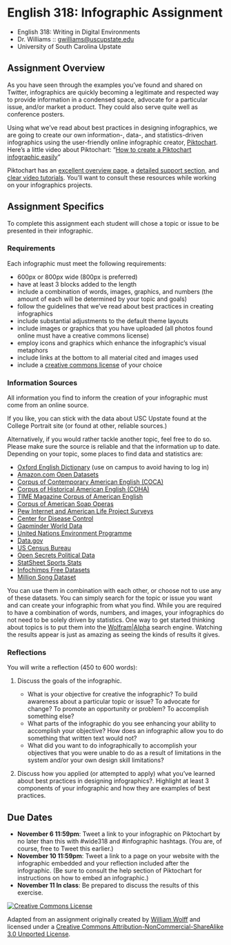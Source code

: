 # English 318: Infographic Assignment

* English 318: Writing in Digital Environments
* Dr. Williams :: gwilliams@uscupstate.edu
* University of South Carolina Upstate

## Assignment Overview

As you have seen through the examples you’ve found and shared on Twitter, infographics are quickly becoming a legitimate and respected way to provide information in a condensed space, advocate for a particular issue, and/or market a product. They could also serve quite well as conference posters.

Using what we’ve read about best practices in designing infographics, we are going to create our own information-, data-, and statistics-driven infographics using the user-friendly online infographic creator, [Piktochart](http://piktochart.com "piktochart"). Here’s a little video about Piktochart: “[How to create a Piktochart infographic easily](https://www.youtube.com/watch?v=SzI9RzvnwZA)”

Piktochart has an [excellent overview page](http://piktochart.com/product-features/ "piktochart overview"), a [detailed support section](http://support.piktochart.com/hc/en-us), and [clear video tutorials](https://www.youtube.com/playlist?list=PLFu_9xKHBzHQxVMdY8cOPi0OhKG0YhoLo "Piktochart video tutorials"). You’ll want to consult these resources while working on your infographics projects.

## Assignment Specifics

To complete this assignment each student will chose a topic or issue to be presented in their infographic.

### Requirements

Each infographic must meet the following requirements:

-   600px or 800px wide (800px is preferred)
-   have at least 3 blocks added to the length
-   include a combination of words, images, graphics, and numbers (the amount of each will be determined by your topic and goals)
-   follow the guidelines that we’ve read about best practices in creating infographics
-   include substantial adjustments to the default theme layouts
-   include images or graphics that you have uploaded (all photos found online must have a creative commons license)
-   employ icons and graphics which enhance the infographic’s visual metaphors
-   include links at the bottom to all material cited and images used
-   include a [creative commons license](http://www.creativecommons.org "Creative Commons License") of your choice

### Information Sources

All information you find to inform the creation of your infographic must come from an online source.

If you like, you can stick with the data about USC Upstate found at the College Portrait site (or found at other, reliable sources.)

Alternatively, if you would rather tackle another topic, feel free to do so. Please make sure the source is reliable and that the information up to date. Depending on your topic, some places to find data and statistics are:

-   [Oxford English Dictionary](http://www.oed.com "Oxford English Dictionary") (use on campus to avoid having to log in)
-   [Amazon.com Open Datasets](http://aws.amazon.com/datasets "Amazon.com")
-   [Corpus of Contemporary American English (COCA)](http://corpus.byu.edu/coca/)
-   [Corpus of Historical American English (COHA)](http://corpus.byu.edu/coha/)
-   [TIME Magazine Corpus of American English](http://corpus.byu.edu/time/)
-   [Corpus of American Soap Operas](http://corpus2.byu.edu/soap/)
-   [Pew Internet and American Life Project Surveys](http://www.pewinternet.org/Data-Tools/Get-The-Latest-Statistics.aspx "Pew Internet and American Life")
-   [Center for Disease Control](ftp://ftp.cdc.gov/pub/Health_Statistics/NCHS/Datasets/ "CDC")
-   [Gapminder World Data](http://www.gapminder.org/data/ "Gapminder")
-   [United Nations Environment Programme](http://geodata.grid.unep.ch/ "United Nations Environment Programme")
-   [Data.gov](https://explore.data.gov/catalog/raw/ "Data.gov")
-   [US Census Bureau](http://www.census.gov/# "US Census Bureau")
-   [Open Secrets Political Data](http://www.opensecrets.org/resources/create/data.php "Open Secrets")
-   [StatSheet Sports Stats](http://statsheet.com/ "Statsheet")
-   [Infochimps Free Datasets](http://www.infochimps.com/search?view=list&price_category=free&has_categories=&dataset_type=&order=balanced&tags=&query= "Infochimps Free data")
-   [Million Song Dataset](http://labrosa.ee.columbia.edu/millionsong/ "Million Song Dataset")

You can use them in combination with each other, or choose not to use any of these datasets. You can simply search for the topic or issue you want and can create your infographic from what you find. While you are required to have a combination of words, numbers, and images, your infographics do not need to be solely driven by statistics. One way to get started thinking about topics is to put them into the [Wolfram|Alpha](http://www.wolframalpha.com/ "Wolfram Alpha search engine") search engine. Watching the results appear is just as amazing as seeing the kinds of results it gives.

### Reflections

You will write a reflection (450 to 600 words):

1.  Discuss the goals of the infographic.
	* What is your objective for creative the infographic? To build awareness about a particular topic or issue? To advocate for change? To promote an opportunity or problem? To accomplish something else?
	* What parts of the infographic do you see enhancing your ability to accomplish your objective? How does an infographic allow you to do something that written text would not?
	* What did you want to do infographically to accomplish your objectives that you were unable to do as a result of limitations in the system and/or your own design skill limitations?


2.  Discuss how you applied (or attempted to apply) what you’ve learned about best practices in designing infographics?. Highlight at least 3 components of your infographic and how they are examples of best practices. 

## Due Dates

* **November 6 11:59pm**: Tweet a link to your infographic on Piktochart by no later than this with #wide318 and #infographic hashtags. (You are, of course, free to Tweet this earlier.)
* **November 10 11:59pm**: Tweet a link to a page on your website with the infographic embedded and your reflection included after  the infographic. (Be sure to consult the help section of Piktochart for instructions on how to embed an infographic.)
* **November 11 In class**: Be prepared to discuss the results of this exercise.

[![Creative Commons License](http://i.creativecommons.org/l/by-nc-sa/3.0/88x31.png)](http://creativecommons.org/licenses/by-nc-sa/3.0/deed.en_US) 

Adapted from an assignment originally created by [William Wolff](http://williamwolff.org) and licensed under a [Creative Commons Attribution-NonCommercial-ShareAlike 3.0 Unported License](http://creativecommons.org/licenses/by-nc-sa/3.0/deed.en_US). 